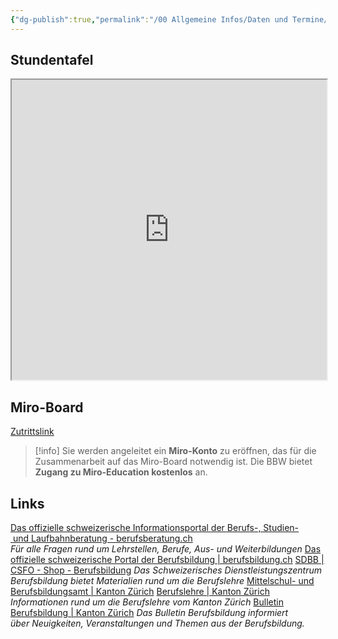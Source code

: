 ```yaml
---
{"dg-publish":true,"permalink":"/00 Allgemeine Infos/Daten und Termine/"}
---
```


## Stundentafel
<iframe src="https://drive.google.com/file/d/1p-99ScPpQAz9HI6YxDsEyyfr_pHhelMR/preview" width="100%" height="480" allow="autoplay"></iframe>

## Miro-Board

[Zutrittslink](http://aburossi.ch/mirobbk)
>[!info]
>Sie werden angeleitet ein **Miro-Konto** zu eröffnen, das für die Zusammenarbeit auf das Miro-Board notwendig ist. Die BBW bietet **Zugang zu Miro-Education kostenlos** an.

## Links
[Das offizielle schweizerische Informationsportal der Berufs-, Studien- und Laufbahnberatung - berufsberatung.ch](https://www.berufsberatung.ch/dyn/show/1418)
*Für alle Fragen rund um Lehrstellen, Berufe, Aus- und Weiterbildungen*
[Das offizielle schweizerische Portal der Berufsbildung | berufsbildung.ch](https://www.berufsbildung.ch/de)
[SDBB | CSFO - Shop - Berufsbildung](https://shop.sdbb.ch/berufsbildung-1.html)
*Das Schweizerisches Dienstleistungszentrum Berufsbildung bietet Materialien rund um die Berufslehre*
[Mittelschul- und Berufsbildungsamt | Kanton Zürich](https://www.zh.ch/de/bildungsdirektion/mittelschul-berufsbildungsamt.html)
[Berufslehre | Kanton Zürich](https://www.zh.ch/de/bildung/berufslehre.html)
*Informationen rund um die Berufslehre vom Kanton Zürich*
[Bulletin Berufsbildung | Kanton Zürich](https://www.zh.ch/de/bildung/berufslehre/bulletin-berufsbildung.html)
*Das Bulletin Berufsbildung informiert über Neuigkeiten, Veranstaltungen und Themen aus der Berufsbildung.*